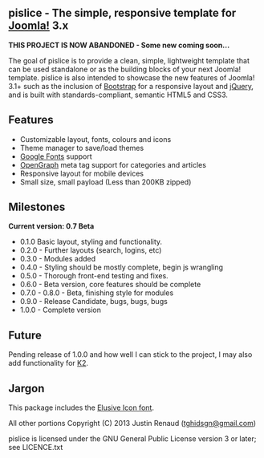 pislice - The simple, responsive template for [Joomla!] 3.x
--------------

**THIS PROJECT IS NOW ABANDONED - Some new coming soon...**

The goal of pislice is to provide a clean, simple, lightweight template that can be used standalone or as the building blocks of your next Joomla! template.
pislice is also intended to showcase the new features of Joomla! 3.1+ such as the inclusion of [Bootstrap] for a responsive layout and [jQuery], and is built with standards-compliant, semantic HTML5 and CSS3.

Features
--------------

- Customizable layout, fonts, colours and icons
- Theme manager to save/load themes
- [Google Fonts] support
- [OpenGraph] meta tag support for categories and articles
- Responsive layout for mobile devices
- Small size, small payload (Less than 200KB zipped)

Milestones
--------------

**Current version: 0.7 Beta**

- 0.1.0 Basic layout, styling and functionality.
- 0.2.0 - Further layouts (search, logins, etc)
- 0.3.0 - Modules added
- 0.4.0 - Styling should be mostly complete, begin js wrangling
- 0.5.0 - Thorough front-end testing and fixes.
- 0.6.0 - Beta version, core features should be complete
- 0.7.0 - 0.8.0 - Beta, finishing style for modules
- 0.9.0 - Release Candidate, bugs, bugs, bugs
- 1.0.0 - Complete version

Future
--------------

Pending release of 1.0.0 and how well I can stick to the project, I may also add functionality for [K2].

Jargon
--------------

This package includes the [Elusive Icon font]. 

All other portions Copyright (C) 2013 Justin Renaud (tghidsgn@gmail.com)

pislice is licensed under the GNU General Public License version 3 or later; see LICENCE.txt

[Joomla!]: http://www.joomla.org
[Bootstrap]: http://twitter.github.com/bootstrap/
[jQuery]: http://www.jquery.com
[K2]: http://getk2.org
[Elusive Icon font]:https://github.com/aristath/elusive-iconfont
[Google Fonts]:http://www.google.com/fonts/
[OpenGraph]:http://ogp.me/
